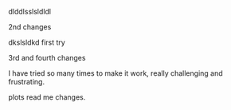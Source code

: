 dlddlsslsldldl

2nd changes

dkslsldkd first try

3rd and fourth changes

I have tried so many times to make it work, really challenging and frustrating.

plots read me changes.



